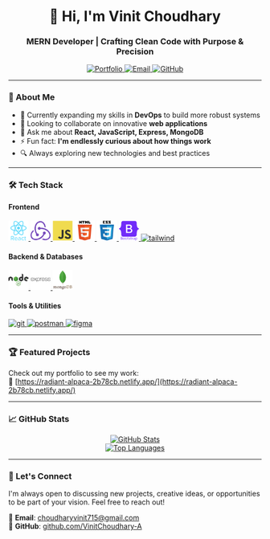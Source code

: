 <h1 align="center">👋 Hi, I'm Vinit Choudhary</h1>
<h3 align="center">MERN Developer | Crafting Clean Code with Purpose & Precision</h3>

<div align="center">
  <a href="https://radiant-alpaca-2b78cb.netlify.app/">
    <img src="https://img.shields.io/badge/-Projects%20Portfolio-%23007ec6?style=for-the-badge&logo=netlify&logoColor=white" alt="Portfolio">
  </a>
  <a href="mailto:choudharyvinit715@gmail.com">
    <img src="https://img.shields.io/badge/-choudharyvinit715%40gmail.com-%23ea4335?style=for-the-badge&logo=gmail&logoColor=white" alt="Email">
  </a>
  <a href="https://github.com/VinitChoudhary-A">
    <img src="https://img.shields.io/badge/-GitHub-%23181717?style=for-the-badge&logo=github&logoColor=white" alt="GitHub">
  </a>
</div>

---

### 🚀 About Me

- 🌱 Currently expanding my skills in **DevOps** to build more robust systems
- 👯 Looking to collaborate on innovative **web applications**
- 💬 Ask me about **React, JavaScript, Express, MongoDB**
- ⚡ Fun fact: **I'm endlessly curious about how things work**
- 🔍 Always exploring new technologies and best practices

---

### 🛠️ Tech Stack

#### Frontend
<p align="left">
  <a href="https://reactjs.org/" target="_blank" rel="noreferrer"> 
    <img src="https://raw.githubusercontent.com/devicons/devicon/master/icons/react/react-original-wordmark.svg" alt="react" width="40" height="40"/> 
  </a>
  <a href="https://redux.js.org" target="_blank" rel="noreferrer"> 
    <img src="https://raw.githubusercontent.com/devicons/devicon/master/icons/redux/redux-original.svg" alt="redux" width="40" height="40"/> 
  </a>
  <a href="https://developer.mozilla.org/en-US/docs/Web/JavaScript" target="_blank" rel="noreferrer"> 
    <img src="https://raw.githubusercontent.com/devicons/devicon/master/icons/javascript/javascript-original.svg" alt="javascript" width="40" height="40"/> 
  </a>
  <a href="https://www.w3.org/html/" target="_blank" rel="noreferrer"> 
    <img src="https://raw.githubusercontent.com/devicons/devicon/master/icons/html5/html5-original-wordmark.svg" alt="html5" width="40" height="40"/> 
  </a>
  <a href="https://www.w3schools.com/css/" target="_blank" rel="noreferrer"> 
    <img src="https://raw.githubusercontent.com/devicons/devicon/master/icons/css3/css3-original-wordmark.svg" alt="css3" width="40" height="40"/> 
  </a>
  <a href="https://getbootstrap.com" target="_blank" rel="noreferrer"> 
    <img src="https://raw.githubusercontent.com/devicons/devicon/master/icons/bootstrap/bootstrap-plain-wordmark.svg" alt="bootstrap" width="40" height="40"/> 
  </a>
  <a href="https://tailwindcss.com/" target="_blank" rel="noreferrer"> 
    <img src="https://www.vectorlogo.zone/logos/tailwindcss/tailwindcss-icon.svg" alt="tailwind" width="40" height="40"/> 
  </a>
</p>

#### Backend & Databases
<p align="left">
  <a href="https://nodejs.org" target="_blank" rel="noreferrer"> 
    <img src="https://raw.githubusercontent.com/devicons/devicon/master/icons/nodejs/nodejs-original-wordmark.svg" alt="nodejs" width="40" height="40"/> 
  </a>
  <a href="https://expressjs.com" target="_blank" rel="noreferrer"> 
    <img src="https://raw.githubusercontent.com/devicons/devicon/master/icons/express/express-original-wordmark.svg" alt="express" width="40" height="40"/> 
  </a>
  <a href="https://www.mongodb.com/" target="_blank" rel="noreferrer"> 
    <img src="https://raw.githubusercontent.com/devicons/devicon/master/icons/mongodb/mongodb-original-wordmark.svg" alt="mongodb" width="40" height="40"/> 
  </a>
</p>

#### Tools & Utilities
<p align="left">
  <a href="https://git-scm.com/" target="_blank" rel="noreferrer"> 
    <img src="https://www.vectorlogo.zone/logos/git-scm/git-scm-icon.svg" alt="git" width="40" height="40"/> 
  </a>
  <a href="https://postman.com" target="_blank" rel="noreferrer"> 
    <img src="https://www.vectorlogo.zone/logos/getpostman/getpostman-icon.svg" alt="postman" width="40" height="40"/> 
  </a>
  <a href="https://www.figma.com/" target="_blank" rel="noreferrer"> 
    <img src="https://www.vectorlogo.zone/logos/figma/figma-icon.svg" alt="figma" width="40" height="40"/> 
  </a>
</p>

---

### 🏆 Featured Projects

Check out my portfolio to see my work:  
🔗 [https://radiant-alpaca-2b78cb.netlify.app/](https://radiant-alpaca-2b78cb.netlify.app/)

---

### 📈 GitHub Stats

<div align="center">
  <a href="https://github.com/VinitChoudhary-A">
    <img src="https://github-readme-stats.vercel.app/api?username=VinitChoudhary-A&show_icons=true&theme=dark&hide_border=true&include_all_commits=true" alt="GitHub Stats">
  </a>
  <br>
  <a href="https://github.com/VinitChoudhary-A">
    <img src="https://github-readme-stats.vercel.app/api/top-langs/?username=VinitChoudhary-A&layout=compact&theme=dark&hide_border=true" alt="Top Languages">
  </a>
</div>

---

### 🌟 Let's Connect

I'm always open to discussing new projects, creative ideas, or opportunities to be part of your vision. Feel free to reach out!

📧 **Email**: choudharyvinit715@gmail.com  
💼 **GitHub**: [github.com/VinitChoudhary-A](https://github.com/VinitChoudhary-A)

